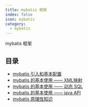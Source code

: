 ```yaml
---
title: mybatis 框架
index: false
icon: mybatis
category:
  - mybatis
---
```


mybatis 框架

<!-- more -->

## 目录

- [mybatis 引入和基本配置](1.md)
- [mybatis 的基本使用 —— XML映射](2.md)
- [mybatis 的基本使用 —— 动态 SQL](3.md)
- [mybatis 的基本使用 —— java API](4.md)
- [mybatis 原理性知识](5.md)
